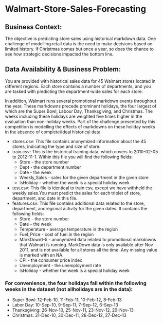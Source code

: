 # Walmart-Store-Sales-Forecasting
## Business Context:
The objective is predicting store sales using historical markdown data.
One challenge of modelling retail data is the need to make decisions based on limited
history. If Christmas comes but once a year, so does the chance to see how strategic
decisions impacted the bottom line.

## Data Availability & Business Problem:
You are provided with historical sales data for 45 Walmart stores located in different
regions. Each store contains a number of departments, and you are tasked with predicting
the department-wide sales for each store.

In addition, Walmart runs several promotional markdown events throughout the year.
These markdowns precede prominent holidays, the four largest of which are the Super
Bowl, Labour Day, Thanksgiving, and Christmas. The weeks including these holidays are
weighted five times higher in the evaluation than non-holiday weeks. Part of the challenge
presented by this competition is modelling the effects of markdowns on these holiday
weeks in the absence of complete/ideal historical data

+ stores.csv: This file contains anonymized information about the 45 stores, indicating
the type and size of store.
+ train.csv: This is the historical training data, which covers to 2010-02-05 to 2012-11-1. Within this file you will find the following fields:
  * Store - the store number
  * Dept - the department number
  * Date - the week
  * Weekly_Sales - sales for the given department in the given store
  * IsHoliday - whether the week is a special holiday week  
+ test.csv: This file is identical to train.csv, except we have withheld the weekly sales.You must predict the sales for each triplet of store, department, and date in this file.
+ features.csv: This file contains additional data related to the store, department, andregional activity for the given dates. It contains the following fields:
  * Store - the store number
  * Date - the week
  * Temperature - average temperature in the region
  * Fuel_Price - cost of fuel in the region
  * MarkDown1-5 - anonymized data related to promotional markdowns that Walmart is running. MarkDown data is only available after Nov 2011, and is not
available for all stores all the time. Any missing value is marked with an NA.
  * CPI - the consumer price index
  * Unemployment - the unemployment rate
  * IsHoliday - whether the week is a special holiday week

### For convenience, the four holidays fall within the following weeks in the dataset (not allholidays are in the data):
- Super Bowl: 12-Feb-10, 11-Feb-11, 10-Feb-12, 8-Feb-13
- Labor Day: 10-Sep-10, 9-Sep-11, 7-Sep-12, 6-Sep-13
- Thanksgiving: 26-Nov-10, 25-Nov-11, 23-Nov-12, 29-Nov-13
- Christmas: 31-Dec-10, 30-Dec-11, 28-Dec-12, 27-Dec-13
